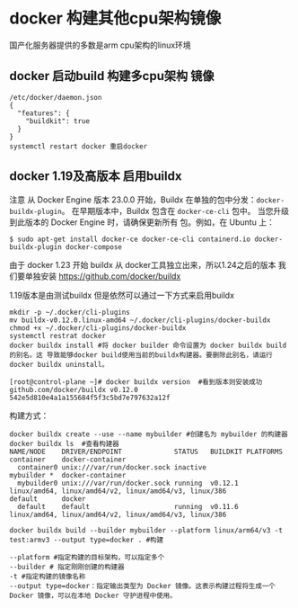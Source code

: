 # docker  构建其他cpu架构镜像

国产化服务器提供的多数是arm cpu架构的linux环境

## docker 启动build 构建多cpu架构 镜像

```
/etc/docker/daemon.json
{
  "features": {
    "buildkit": true
  }
}
systemctl restart docker 重启docker
```

## docker 1.19及高版本 启用buildx

注意 从 Docker Engine 版本 23.0.0 开始，Buildx 在单独的包中分发：`docker-buildx-plugin`。 在早期版本中，Buildx 包含在 `docker-ce-cli` 包中。 当您升级到此版本的 Docker Engine 时，请确保更新所有 包。例如，在 Ubuntu 上：

```console
$ sudo apt-get install docker-ce docker-ce-cli containerd.io docker-buildx-plugin docker-compose
```

由于 docker 1.23 开始 buildx 从 docker工具独立出来，所以1.24之后的版本 我们要单独安装  https://github.com/docker/buildx

1.19版本是由测试buildx 但是依然可以通过一下方式来启用buildx

```
mkdir -p ~/.docker/cli-plugins 
mv buildx-v0.12.0.linux-amd64 ~/.docker/cli-plugins/docker-buildx
chmod +x ~/.docker/cli-plugins/docker-buildx
systemctl restrat docker
docker buildx install #将 docker builder 命令设置为 docker buildx build 的别名。这 导致能够docker build使用当前的buildx构建器。要删除此别名，请运行 docker buildx uninstall。

[root@control-plane ~]# docker buildx version  #看到版本则安装成功
github.com/docker/buildx v0.12.0 542e5d810e4a1a155684f5f3c5bd7e797632a12f
```

构建方式：

```
docker buildx create --use --name mybuilder #创建名为 mybuilder 的构建器
docker buildx ls  #查看构建器
NAME/NODE    DRIVER/ENDPOINT             STATUS   BUILDKIT PLATFORMS
container    docker-container                              
  container0 unix:///var/run/docker.sock inactive          
mybuilder *  docker-container                              
  mybuilder0 unix:///var/run/docker.sock running  v0.12.1  linux/amd64, linux/amd64/v2, linux/amd64/v3, linux/386
default      docker                                        
  default    default                     running  v0.11.6  linux/amd64, linux/amd64/v2, linux/amd64/v3, linux/386

docker buildx build --builder mybuilder --platform linux/arm64/v3 -t test:armv3 --output type=docker . #构建

--platform #指定构建的目标架构，可以指定多个
--builder # 指定刚刚创建的构建器
-t #指定构建的镜像名称
--output type=docker：指定输出类型为 Docker 镜像。这表示构建过程将生成一个 Docker 镜像，可以在本地 Docker 守护进程中使用。

```

